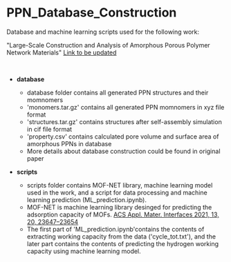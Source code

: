 # PPN_Database_Construction
Database and machine learning scripts used for the following work:

"Large-Scale Construction and Analysis of Amorphous Porous Polymer Network Materials" [Link to be updated]()  

<br/>

* **database**

  * database folder contains all generated PPN structures and their momnomers 
  * 'monomers.tar.gz' contains all generated PPN momnomers in xyz file format 
  * 'structures.tar.gz' contains structures after self-assembly simulation in cif file format
  * 'property.csv' contains calculated pore volume and surface area of amorphous PPNs in database
  * More details about database construction could be found in original paper
    
* **scripts**

  * scripts folder contains MOF-NET library, machine learning model used in the work, and a script for data processing and machine learning prediction (ML_prediction.ipynb).
  * MOF-NET is machine learning library desinged for predicting the adsorption capacity of MOFs. [ACS Appl. Mater. Interfaces 2021, 13, 20, 23647–23654](https://doi.org/10.1021/acsami.1c02471)
  * The first part of 'ML_prediction.ipynb'contains the contents of extracting working capacity from the data ('cycle_tot.txt'), and the later part contains the contents of predicting the hydrogen working capacity using machine learning model. 
